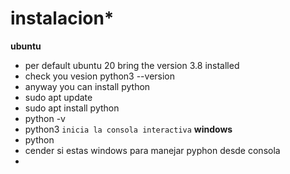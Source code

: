 # instalacion*
**ubuntu**
- per default ubuntu 20 bring the version 3.8 installed
- check you vesion python3 --version
- anyway you can install python
- sudo apt update
- sudo apt install python
- python -v 
- python3 `inicia la consola interactiva`
**windows**
- python
- cender si estas windows para manejar pyphon desde consola
- 
